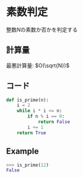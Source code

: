# 素数判定

整数$N$の素数か否かを判定する

## 計算量

最悪計算量: $O(\sqrt{N})$

## コード

```py
def is_prime(n):
    i = 2
    while i * i <= n:
        if n % i == 0:
            return False
        i += 1
    return True
```

## Example

```py
>>> is_prime(12)
False
```

